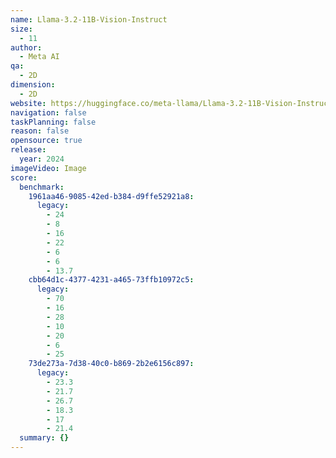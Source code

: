 ```yaml
---
name: Llama-3.2-11B-Vision-Instruct
size:
  - 11
author:
  - Meta AI
qa:
  - 2D
dimension:
  - 2D
website: https://huggingface.co/meta-llama/Llama-3.2-11B-Vision-Instruct
navigation: false
taskPlanning: false
reason: false
opensource: true
release:
  year: 2024
imageVideo: Image
score:
  benchmark:
    1961aa46-9085-42ed-b384-d9ffe52921a8:
      legacy:
        - 24
        - 8
        - 16
        - 22
        - 6
        - 6
        - 13.7
    cbb64d1c-4377-4231-a465-73ffb10972c5:
      legacy:
        - 70
        - 16
        - 28
        - 10
        - 20
        - 6
        - 25
    73de273a-7d38-40c0-b869-2b2e6156c897:
      legacy:
        - 23.3
        - 21.7
        - 26.7
        - 18.3
        - 17
        - 21.4
  summary: {}
---
```

